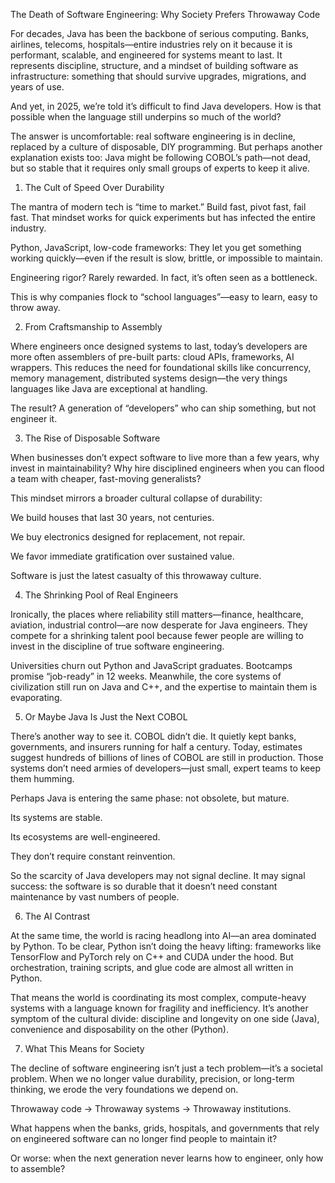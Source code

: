 The Death of Software Engineering: Why Society Prefers Throwaway Code

For decades, Java has been the backbone of serious computing. Banks, airlines, telecoms, hospitals—entire industries rely on it because it is performant, scalable, and engineered for systems meant to last. It represents discipline, structure, and a mindset of building software as infrastructure: something that should survive upgrades, migrations, and years of use.

And yet, in 2025, we’re told it’s difficult to find Java developers. How is that possible when the language still underpins so much of the world?

The answer is uncomfortable: real software engineering is in decline, replaced by a culture of disposable, DIY programming. But perhaps another explanation exists too: Java might be following COBOL’s path—not dead, but so stable that it requires only small groups of experts to keep it alive.

1. The Cult of Speed Over Durability

The mantra of modern tech is “time to market.” Build fast, pivot fast, fail fast. That mindset works for quick experiments but has infected the entire industry.

Python, JavaScript, low-code frameworks: They let you get something working quickly—even if the result is slow, brittle, or impossible to maintain.

Engineering rigor? Rarely rewarded. In fact, it’s often seen as a bottleneck.

This is why companies flock to “school languages”—easy to learn, easy to throw away.

2. From Craftsmanship to Assembly

Where engineers once designed systems to last, today’s developers are more often assemblers of pre-built parts: cloud APIs, frameworks, AI wrappers. This reduces the need for foundational skills like concurrency, memory management, distributed systems design—the very things languages like Java are exceptional at handling.

The result? A generation of “developers” who can ship something, but not engineer it.

3. The Rise of Disposable Software

When businesses don’t expect software to live more than a few years, why invest in maintainability? Why hire disciplined engineers when you can flood a team with cheaper, fast-moving generalists?

This mindset mirrors a broader cultural collapse of durability:

We build houses that last 30 years, not centuries.

We buy electronics designed for replacement, not repair.

We favor immediate gratification over sustained value.

Software is just the latest casualty of this throwaway culture.

4. The Shrinking Pool of Real Engineers

Ironically, the places where reliability still matters—finance, healthcare, aviation, industrial control—are now desperate for Java engineers. They compete for a shrinking talent pool because fewer people are willing to invest in the discipline of true software engineering.

Universities churn out Python and JavaScript graduates. Bootcamps promise “job-ready” in 12 weeks. Meanwhile, the core systems of civilization still run on Java and C++, and the expertise to maintain them is evaporating.

5. Or Maybe Java Is Just the Next COBOL

There’s another way to see it. COBOL didn’t die. It quietly kept banks, governments, and insurers running for half a century. Today, estimates suggest hundreds of billions of lines of COBOL are still in production. Those systems don’t need armies of developers—just small, expert teams to keep them humming.

Perhaps Java is entering the same phase: not obsolete, but mature.

Its systems are stable.

Its ecosystems are well-engineered.

They don’t require constant reinvention.

So the scarcity of Java developers may not signal decline. It may signal success: the software is so durable that it doesn’t need constant maintenance by vast numbers of people.

6. The AI Contrast

At the same time, the world is racing headlong into AI—an area dominated by Python. To be clear, Python isn’t doing the heavy lifting: frameworks like TensorFlow and PyTorch rely on C++ and CUDA under the hood. But orchestration, training scripts, and glue code are almost all written in Python.

That means the world is coordinating its most complex, compute-heavy systems with a language known for fragility and inefficiency. It’s another symptom of the cultural divide: discipline and longevity on one side (Java), convenience and disposability on the other (Python).

7. What This Means for Society

The decline of software engineering isn’t just a tech problem—it’s a societal problem. When we no longer value durability, precision, or long-term thinking, we erode the very foundations we depend on.

Throwaway code → Throwaway systems → Throwaway institutions.

What happens when the banks, grids, hospitals, and governments that rely on engineered software can no longer find people to maintain it?

Or worse: when the next generation never learns how to engineer, only how to assemble?
